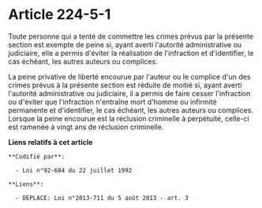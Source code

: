 # Article 224-5-1

Toute personne qui a tenté de commettre les crimes prévus par la présente section est exempte de peine si, ayant averti
l'autorité administrative ou judiciaire, elle a permis d'éviter la réalisation de l'infraction et d'identifier, le cas
échéant, les autres auteurs ou complices.

La peine privative de liberté encourue par l'auteur ou le complice d'un des crimes prévus à la présente section est réduite
de moitié si, ayant averti l'autorité administrative ou judiciaire, il a permis de faire cesser l'infraction ou d'éviter que
l'infraction n'entraîne mort d'homme ou infirmité permanente et d'identifier, le cas échéant, les autres auteurs ou
complices. Lorsque la peine encourue est la réclusion criminelle à perpétuité, celle-ci est ramenée à vingt ans de réclusion
criminelle.

**Liens relatifs à cet article**

	**Codifié par**:

	  - Loi n°92-684 du 22 juillet 1992

	**Liens**:

	  - DEPLACE: Loi n°2013-711 du 5 août 2013 - art. 3

